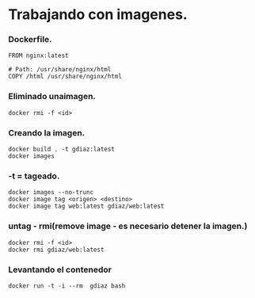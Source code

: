 # Trabajando con imagenes.
### Dockerfile.

```
FROM nginx:latest

# Path: /usr/share/nginx/html
COPY /html /usr/share/nginx/html  

```
### Eliminado unaimagen.
```
docker rmi -f <id>
```
### Creando la imagen.
```
docker build . -t gdiaz:latest
docker images
```
### -t = tageado.

```
docker images --no-trunc
docker image tag <origen> <destino>
docker image tag web:latest gdiaz/web:latest
```
### untag - rmi(remove image - es necesario detener la imagen.)
```
docker rmi -f <id>
docker rmi gdiaz/web:latest
```
### Levantando el contenedor
```
docker run -t -i --rm  gdiaz bash
```
